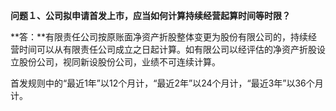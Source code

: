 **问题１、公司拟申请首发上市，应当如何计算持续经营起算时间等时限？**

**答：**有限责任公司按原账面净资产折股整体变更为股份有限公司的，持续经营时间可以从有限责任公司成立之日起计算。如有限公司以经评估的净资产折股设立股份公司，视同新设股份公司，业绩不可连续计算。

首发规则中的“最近1年”以12个月计，“最近2年”以24个月计，“最近3年”以36个月计。